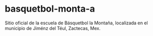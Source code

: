 # basquetbol-monta-a
Sitio oficial de la escuela de Básquetbol la Montaña, localizada en el municipio de Jiménz del Téul, Zactecas, Mex.
